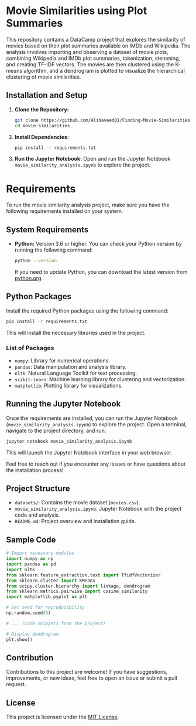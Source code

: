# Movie Similarities using Plot Summaries

This repository contains a DataCamp project that explores the similarity of movies based on their plot summaries available on IMDb and Wikipedia. The analysis involves importing and observing a dataset of movie plots, combining Wikipedia and IMDb plot summaries, tokenization, stemming, and creating TF-IDF vectors. The movies are then clustered using the K-means algorithm, and a dendrogram is plotted to visualize the hierarchical clustering of movie similarities.

## Installation and Setup

1. **Clone the Repository:**
   ```bash
   git clone https://github.com/AliNaveed01/Finding-Movie-Similarities-using-Plot-summaries.git
   cd movie-similarities
   ```

2. **Install Dependencies:**
   ```bash
   pip install -r requirements.txt
   ```

3. **Run the Jupyter Notebook:**
   Open and run the Jupyter Notebook `movie_similarity_analysis.ipynb` to explore the project.

# Requirements

To run the movie similarity analysis project, make sure you have the following requirements installed on your system.

## System Requirements

- **Python:** Version 3.6 or higher. You can check your Python version by running the following command:
  ```bash
  python --version
  ```

  If you need to update Python, you can download the latest version from [python.org](https://www.python.org/downloads/).

## Python Packages

Install the required Python packages using the following command:

```bash
pip install -r requirements.txt
```

This will install the necessary libraries used in the project.

### List of Packages

- `numpy`: Library for numerical operations.
- `pandas`: Data manipulation and analysis library.
- `nltk`: Natural Language Toolkit for text processing.
- `scikit-learn`: Machine learning library for clustering and vectorization.
- `matplotlib`: Plotting library for visualizations.

## Running the Jupyter Notebook

Once the requirements are installed, you can run the Jupyter Notebook (`movie_similarity_analysis.ipynb`) to explore the project. Open a terminal, navigate to the project directory, and run:

```bash
jupyter notebook movie_similarity_analysis.ipynb
```

This will launch the Jupyter Notebook interface in your web browser.

Feel free to reach out if you encounter any issues or have questions about the installation process!

## Project Structure

- `datasets/`: Contains the movie dataset (`movies.csv`).
- `movie_similarity_analysis.ipynb`: Jupyter Notebook with the project code and analysis.
- `README.md`: Project overview and installation guide.

## Sample Code

```python
# Import necessary modules
import numpy as np
import pandas as pd
import nltk
from sklearn.feature_extraction.text import TfidfVectorizer
from sklearn.cluster import KMeans
from scipy.cluster.hierarchy import linkage, dendrogram
from sklearn.metrics.pairwise import cosine_similarity
import matplotlib.pyplot as plt

# Set seed for reproducibility
np.random.seed(5)

# ... (Code snippets from the project)

# Display dendrogram
plt.show()
```

## Contribution

Contributions to this project are welcome! If you have suggestions, improvements, or new ideas, feel free to open an issue or submit a pull request.

## License

This project is licensed under the [MIT License](LICENSE).
